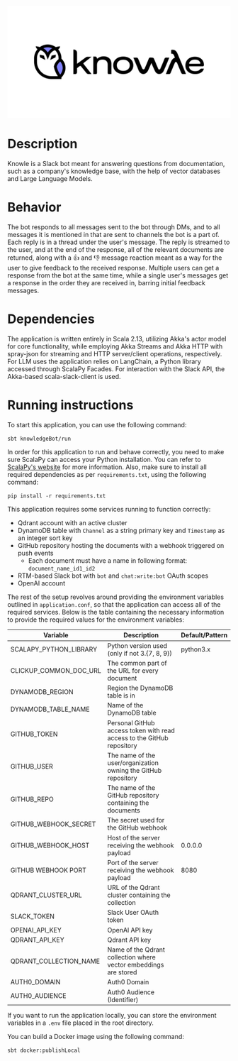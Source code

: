 <picture>
  <source media="(prefers-color-scheme: dark)" srcset="./banner-dark.svg">
  <source media="(prefers-color-scheme: light)" srcset="./banner-light.svg">
  <img src="./banner-light.svg" alt="Banner">
</picture>

# Description

Knowle is a Slack bot meant for answering questions from documentation, such as a company's knowledge base, with the help of vector databases and Large Language Models.

# Behavior

The bot responds to all messages sent to the bot through DMs, and to all messages it is mentioned in that are sent to channels the bot is a part of. Each reply is in a thread under the user's message. The reply is streamed to the user, and at the end of the response, all of the relevant documents are returned, along with a 👍 and 👎 message reaction meant as a way for the user to give feedback to the received response. Multiple users can get a response from the bot at the same time, while a single user's messages get a response in the order they are received in, barring initial feedback messages.

# Dependencies

The application is written entirely in Scala 2.13, utilizing Akka's actor model for core functionality, while employing Akka Streams and Akka HTTP with spray-json for streaming and HTTP server/client operations, respectively. For LLM uses the application relies on LangChain, a Python library accessed through ScalaPy Facades. For interaction with the Slack API, the Akka-based scala-slack-client is used.

# Running instructions

To start this application, you can use the following command:

```
sbt knowledgeBot/run
```

In order for this application to run and behave correctly, you need to make sure ScalaPy can access your Python installation. You can refer to [ScalaPy's website](https://scalapy.dev/docs/) for more information. Also, make sure to install all required dependencies as per `requirements.txt`, using the following command:

```
pip install -r requirements.txt
```

This application requires some services running to function correctly:

- Qdrant account with an active cluster
- DynamoDB table with `Channel` as a string primary key and `Timestamp` as an integer sort key
- GitHub repository hosting the documents with a webhook triggered on push events
  - Each document must have a name in following format: `document_name_id1_id2`
- RTM-based Slack bot with `bot` and `chat:write:bot` OAuth scopes
- OpenAI account

The rest of the setup revolves around providing the environment variables outlined in `application.conf`, so that the application can access all of the required services. Below is the table containing the necessary information to provide the required values for the environment variables:

| Variable               | Description                                                            | Default/Pattern |
| ---------------------- | -----------------------------------------------------------------------| --------------- |
| SCALAPY_PYTHON_LIBRARY | Python version used (only if not 3.{7, 8, 9})                          | python3.x       |
| CLICKUP_COMMON_DOC_URL | The common part of the URL for every document                          |                 |
| DYNAMODB_REGION        | Region the DynamoDB table is in                                        |                 |
| DYNAMODB_TABLE_NAME    | Name of the DynamoDB table                                             |                 |
| GITHUB_TOKEN           | Personal GitHub access token with read access to the GitHub repository |                 |
| GITHUB_USER            | The name of the user/organization owning the GitHub repository         |                 |
| GITHUB_REPO            | The name of the GitHub repository containing the documents             |                 |
| GITHUB_WEBHOOK_SECRET  | The secret used for the GitHub webhook                                 |                 |
| GITHUB_WEBHOOK_HOST    | Host of the server receiving the webhook payload                       | 0.0.0.0         |
| GITHUB WEBHOOK PORT    | Port of the server receiving the webhook payload                       | 8080            |
| QDRANT_CLUSTER_URL     | URL of the Qdrant cluster containing the collection                    |                 |
| SLACK_TOKEN            | Slack User OAuth token                                                 |                 |
| OPENAI_API_KEY         | OpenAI API key                                                         |                 |
| QDRANT_API_KEY         | Qdrant API key                                                         |                 |
| QDRANT_COLLECTION_NAME | Name of the Qdrant collection where vector embeddings are stored       |                 |
| AUTH0_DOMAIN           | Auth0 Domain                                                           |                 |
| AUTH0_AUDIENCE         | Auth0 Audience (Identifier)                                            |                 |

If you want to run the application locally, you can store the environment variables in a `.env` file placed in the root directory.

You can build a Docker image using the following command:
 
```
sbt docker:publishLocal
```
